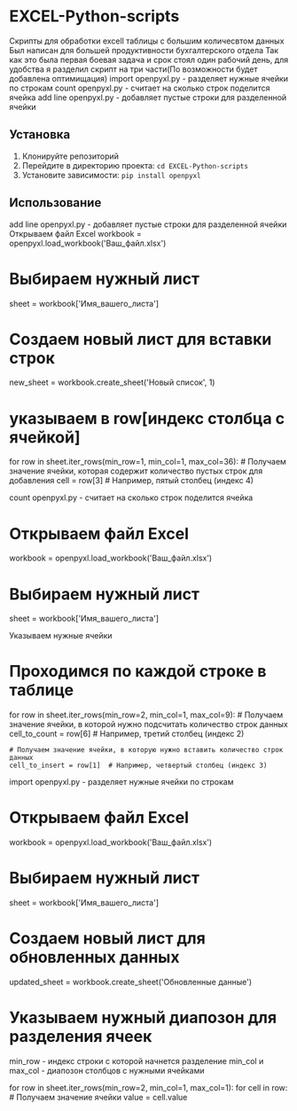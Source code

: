 # EXCEL-Python-scripts

Скрипты для обработки excell таблицы с большим количесвтом данных
Был написан для большей продуктивности бухгалтерского отдела
Так как это была первая боевая задача и срок стоял один рабочий день, для удобства я разделил скрипт на три части(По возможности будет добавлена оптимищация)
import openpyxl.py - разделяет нужные ячейки по строкам
count openpyxl.py - считает на сколько строк поделится ячейка
add line openpyxl.py - добавляет пустые строки для разделенной ячейки

## Установка

1. Клонируйте репозиторий
2. Перейдите в директорию проекта: `cd EXCEL-Python-scripts`
3. Установите зависимости: `pip install openpyxl`

## Использование
add line openpyxl.py - добавляет пустые строки для разделенной ячейки
Открываем файл Excel
workbook = openpyxl.load_workbook('Ваш_файл.xlsx')

# Выбираем нужный лист
sheet = workbook['Имя_вашего_листа']

# Создаем новый лист для вставки строк
new_sheet = workbook.create_sheet('Новый список', 1)

# указываем в row[индекс столбца с ячейкой]

for row in sheet.iter_rows(min_row=1, min_col=1, max_col=36):
    # Получаем значение ячейки, которая содержит количество пустых строк для добавления
    cell = row[3]  # Например, пятый столбец (индекс 4)

count openpyxl.py - считает на сколько строк поделится ячейка
# Открываем файл Excel
workbook = openpyxl.load_workbook('Ваш_файл.xlsx')

# Выбираем нужный лист
sheet = workbook['Имя_вашего_листа']

Указываем нужные ячейки
# Проходимся по каждой строке в таблице
for row in sheet.iter_rows(min_row=2, min_col=1, max_col=9):
    # Получаем значение ячейки, в которой нужно подсчитать количество строк данных
    cell_to_count = row[6]  # Например, третий столбец (индекс 2)
    
    # Получаем значение ячейки, в которую нужно вставить количество строк данных
    cell_to_insert = row[1]  # Например, четвертый столбец (индекс 3)

import openpyxl.py - разделяет нужные ячейки по строкам
# Открываем файл Excel
workbook = openpyxl.load_workbook('Ваш_файл.xlsx')

# Выбираем нужный лист
sheet = workbook['Имя_вашего_листа']

# Создаем новый лист для обновленных данных
updated_sheet = workbook.create_sheet('Обновленные данные')

# Указываем нужный диапозон для разделения ячеек
min_row - индекс строки с которой начнется разделение
min_col и max_col - диапозон столбцов с нужными ячейками

for row in sheet.iter_rows(min_row=2, min_col=1, max_col=1):
    for cell in row:
        # Получаем значение ячейки
        value = cell.value

